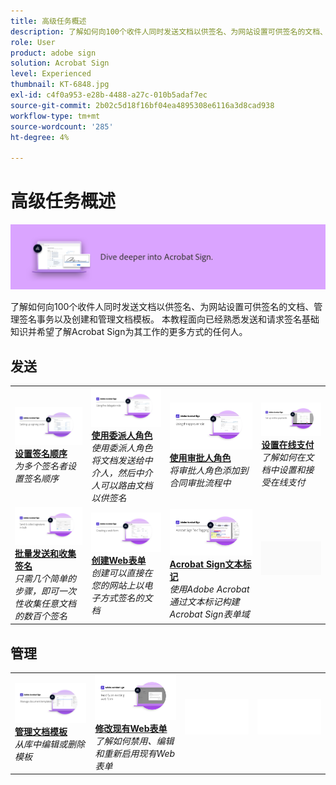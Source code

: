 ```yaml
---
title: 高级任务概述
description: 了解如何向100个收件人同时发送文档以供签名、为网站设置可供签名的文档、管理签名事务以及创建和管理文档模板
role: User
product: adobe sign
solution: Acrobat Sign
level: Experienced
thumbnail: KT-6848.jpg
exl-id: c4f0a953-e28b-4488-a27c-010b5adaf7ec
source-git-commit: 2b02c5d18f16bf04ea4895308e6116a3d8cad938
workflow-type: tm+mt
source-wordcount: '285'
ht-degree: 4%

---
```


# 高级任务概述

![签署高级图像](../assets/Hero-Advanced.png)

了解如何向100个收件人同时发送文档以供签名、为网站设置可供签名的文档、管理签名事务以及创建和管理文档模板。 本教程面向已经熟悉发送和请求签名基础知识并希望了解Acrobat Sign为其工作的更多方式的任何人。

## 发送

<table style="table-layout:fixed">
<tr>
  <td>
    <a href="setting-up-routing.md">
      <img alt="设置签名顺序" src="../assets/Routing.png">
    </a>
    <div>
    <a href="setting-up-routing.md"><strong>设置签名顺序</strong></a>
    </div>
    <em>为多个签名者设置签名顺序</em>
    <br>
  </td>
  <td>
    <a href="delegate-signature.md">
      <img alt="委托给其他人" src="../assets/Delegating.png" />
    </a>  
    <div>
    <a href="delegate-signature.md"><strong>使用委派人角色</strong></a>
    </div>
    <em>使用委派人角色将文档发送给中介人，然后中介人可以路由文档以供签名</em>
    <br>
  </td>
  <td>
    <a href="add-an-approver.md">
      <img alt="使用审批人角色" src="../assets/Approver.png" />
    </a>
    <div>
    <a href="add-an-approver.md"><strong>使用审批人角色</strong></a>
    </div>
    <em>将审批人角色添加到合同审批流程中</em>
    <br>
  </td>
  <td>
    <a href="set-up-online-payments.md">
      <img alt="设置在线支付" src="../assets/Payments.png" />
    </a>
    <div>
    <a href="set-up-online-payments.md"><strong>设置在线支付</strong></a>
    </div>
    <em>了解如何在文档中设置和接受在线支付</em>
    <br>
  </td>
</tr>
<tr>
 <td>
    <a href="megasign.md">
      <img alt="批量发送和收集签名" src="../assets/Megasign.png" />
    </a>
    <div>
    <a href="megasign.md"><strong>批量发送和收集签名</strong></a>
    </div>
    <em>只需几个简单的步骤，即可一次性收集任意文档的数百个签名</em>
    <br>
  </td>
  <td>
    <a href="webform.md">
      <img alt="创建Web表单" src="../assets/Webform.png" />
    </a>
    <div>
    <a href="webform.md"><strong>创建Web表单</strong></a>
    </div>
    <em>创建可以直接在您的网站上以电子方式签名的文档</em>
    <br>
  </td>
  <td>
    <a href="adobe-sign-text-tagging.md">
      <img alt="Acrobat Sign文本标记" src="../assets/Text-Tagging.png" />
  </a>
    <div>
    <a href="adobe-sign-text-tagging.md"><strong>Acrobat Sign文本标记</strong></a>
    </div>
    <em>使用Adobe Acrobat通过文本标记构建Acrobat Sign表单域</em>
    <br>
  </td>
  <td>
    <img alt="间隔条" src="../assets/Grayspacer.png" />
    <div>
    <br>
  </td>
</tr>
</table>

## 管理

<table style="table-layout:fixed">
<tr>
  <td>
    <a href="edit-a-template.md">
      <img alt="管理文档模板" src="../assets/ManageTemplate.png" />
    </a>
    <div>
    <a href="edit-a-template.md"><strong>管理文档模板</strong></a>
    </div>
    <em>从库中编辑或删除模板</em>
    <br>
  </td>
  <td>
    <a href="modify-webform.md">
      <img alt="修改现有Web表单" src="../assets/Modifywebform.png" />
    </a>
    <div>
    <a href="modify-webform.md"><strong>修改现有Web表单</strong></a>
    </div>
    <em>了解如何禁用、编辑和重新启用现有Web表单</em>
    <br>
  </td>  
  <td>
    <img alt="间隔条" src="../assets/Whitespacer.png" />
    <div>
    <br>
  </td>
  <td>
    <img alt="间隔条" src="../assets/Whitespacer.png" />
    <div>
    <br>
  </td>
</tr>
</table>
